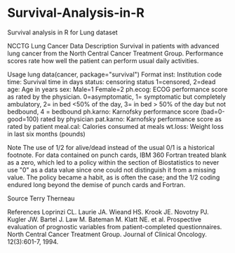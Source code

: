 # Survival-Analysis-in-R
Survival analysis in R for Lung dataset

NCCTG Lung Cancer Data Description Survival in patients with advanced lung cancer from the North Central Cancer Treatment Group. Performance scores rate how well the patient can perform usual daily activities.

Usage lung data(cancer, package="survival") Format
inst: Institution code
time: Survival time in days
status: censoring status 1=censored, 2=dead 
age: Age in years
sex: Male=1 Female=2
ph.ecog: ECOG performance score as rated by the physician. 0=asymptomatic, 1= symptomatic but completely ambulatory, 2= in bed <50% of the day, 3= in bed > 50% of the day but not bedbound, 4 = bedbound
ph.karno: Karnofsky performance score (bad=0-good=100) rated by physician
pat.karno: Karnofsky performance score as rated by patient meal.cal: Calories consumed at meals
wt.loss: Weight loss in last six months (pounds) 

Note
The use of 1/2 for alive/dead instead of the usual 0/1 is a historical footnote. For data contained on punch cards, IBM 360 Fortran treated blank as a zero, which led to a policy within the section of Biostatistics to never use "0" as a data value since one could not distinguish it from a missing value. The policy became a habit, as is often the case; and the 1/2 coding endured long beyond the demise of punch cards and Fortran.

Source
Terry Therneau

References Loprinzi CL. Laurie JA. Wieand HS. Krook JE. Novotny PJ. Kugler JW. Bartel J. Law M. Bateman M. Klatt NE. et al. Prospective evaluation of prognostic variables from patient-completed questionnaires. North Central Cancer Treatment Group. Journal of Clinical Oncology. 12(3):601-7, 1994.
